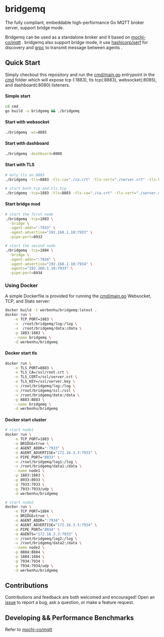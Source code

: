 
# bridgemq
The fully compliant, embeddable high-performance Go MQTT broker server, support bridge mode.

Bridgemq can be used as a standalone broker and it based on [mochi-co/mqtt](https://github.com/mochi-co/mqtt) . bridgemq also support bridge mode, it use [hashicorp/serf](https://github.com/hashicorp/serf) for discovery and [grpc](https://github.com/grpc/grpc-go) to transmit message between agents .


## Quick Start
Simply checkout this repository and run the [cmd/main.go](cmd/main.go) entrypoint in the [cmd](cmd) folder which will expose tcp (:1883), tls tcp(:8883), websocket(:8085), and dashboard(:8080) listeners.

#### Simple start 
```sh
cd cmd
go build -o bridgemq && ./bridgemq
```

#### Start with websocket
```sh
./bridgemq -ws=8085
```

#### Start with dashboard
```sh
./bridgemq -dashboard=8080
```

#### Start with TLS
```sh
# only tls on 8883
./bridgemq -tls=8883 -tls-ca="./ca.crt" -tls-cert="./server.crt" -tls-key="./server.key"

# start both tcp and tls tcp
./bridgemq -tcp=1883 -tls=8883 -tls-ca="./ca.crt" -tls-cert="./server.crt" -tls-key="./server.key"
```

#### Start bridge mod
```sh
# start the first node
./bridgemq -tcp=1883 \
  -bridge \
  -agent-addr=":7933" \
  -agent-advertise="192.168.1.10:7933" \
  -pipe-port=8933

# start the second node
./bridgemq -tcp=1884 \
  -bridge \
  -agent-addr=":7934" \
  -agent-advertise="192.168.1.10:7934" \
  -agents="192.168.1.10:7933" \
  -pipe-port=8934

```

### Using Docker
A simple Dockerfile is provided for running the [cmd/main.go](cmd/main.go) Websocket, TCP, and Stats server:

```sh
docker build -t werbenhu/bridgemq:latest .
docker run \
    -e TCP_PORT=1883 \
    -v  /root/bridgemq/log:/log \
    -v  /root/bridgemq/data:/data \
    -p 1883:1883 \
    --name bridgemq \
    -d werbenhu/bridgemq
```

#### Docker start tls
```sh
docker run \
    -e TLS_PORT=8883 \
    -e TLS_CA=/ssl/root.crt \
    -e TLS_CERT=/ssl/server.crt \
    -e TLS_KEY=/ssl/server.key \
    -v /root/bridgemq/log:/log \
    -v /root/bridgemq/ssl:/ssl \
    -v /root/bridgemq/data:/data \
    -p 8883:8883 \
    --name bridgemq \
    -d werbenhu/bridgemq
```

#### Docker start cluster
```sh
# start node1
docker run \
    -e TCP_PORT=1883 \
    -e BRIDGE=true \
    -e AGENT_ADDR=":7933" \
    -e AGENT_ADVERTISE="172.16.3.3:7933" \
    -e PIPE_PORT="8933" \
    -v /root/bridgemq/log1:/log \
    -v /root/bridgemq/data1:/data \
    --name node1 \
    -p 1883:1883 \
    -p 8933:8933 \
    -p 7933:7933 \
    -p 7933:7933/udp \
    -d werbenhu/bridgemq

# start node2
docker run \
    -e TCP_PORT=1884 \
    -e BRIDGE=true \
    -e AGENT_ADDR=":7934" \
    -e AGENT_ADVERTISE="172.16.3.3:7934" \
    -e PIPE_PORT="8934" \
    -e AGENTS="172.16.3.3:7933" \
    -v /root/bridgemq/log2:/log \
    -v /root/bridgemq/data2:/data \
    --name node2 \
    -p 8884:8884 \
    -p 1884:1884 \
    -p 7934:7934 \
    -p 7934:7934/udp \
    -d werbenhu/bridgemq
```

## Contributions
Contributions and feedback are both welcomed and encouraged! Open an [issue](https://github.com/werbenhu/bridgemq/issues) to report a bug, ask a question, or make a feature request.

## Developing && Performance Benchmarks
Refer to [mochi-co/mqtt](https://github.com/mochi-co/mqtt)



